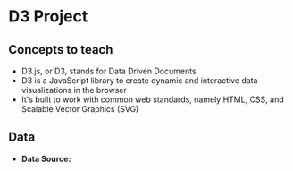 # D3 Project

## Concepts to teach

- D3.js, or D3, stands for Data Driven Documents
- D3 is a JavaScript library to create dynamic and interactive data visualizations in the browser
- It's built to work with common web standards, namely HTML, CSS, and Scalable Vector Graphics (SVG)

## Data

- **Data Source:**

